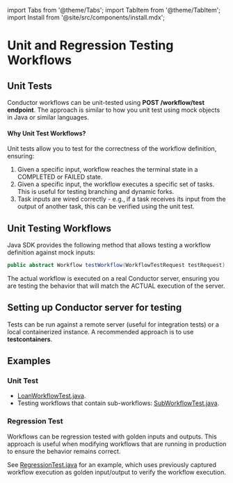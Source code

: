 import Tabs from '@theme/Tabs';
import TabItem from '@theme/TabItem';
import Install from '@site/src/components/install.mdx';


# Unit and Regression Testing Workflows​

## Unit Tests​

Conductor workflows can be unit-tested using **POST /workflow/test endpoint**. The approach is similar to how you unit test using mock objects in Java or similar languages.

#### Why Unit Test Workflows?​
Unit tests allow you to test for the correctness of the workflow definition, ensuring:
1. Given a specific input, workflow reaches the terminal state in a COMPLETED or FAILED state.
2. Given a specific input, the workflow executes a specific set of tasks. This is useful for testing branching and dynamic forks.
3. Task inputs are wired correctly - e.g., if a task receives its input from the output of another task, this can be verified using the unit test.

## Unit Testing Workflows​

Java SDK provides the following method that allows testing a workflow definition against mock inputs:

```java
public abstract Workflow testWorkflow(WorkflowTestRequest testRequest);
```

The actual workflow is executed on a real Conductor server, ensuring you are testing the behavior that will match the ACTUAL execution of the server.

## Setting up Conductor server for testing​

Tests can be run against a remote server (useful for integration tests) or a local containerized instance. A recommended approach is to use **testcontainers**.

## Examples​

### Unit Test​
* [LoanWorkflowTest.java](https://github.com/orkes-io/workflow-cicd/blob/main/src/test/java/io/orkes/conductor/cicd/workflows/LoanWorkflowTest.java).
* Testing workflows that contain sub-workflows: [SubWorkflowTest.java](https://github.com/orkes-io/workflow-cicd/blob/main/src/test/java/io/orkes/conductor/cicd/workflows/SubWorkflowTest.java).

### Regression Test​
Workflows can be regression tested with golden inputs and outputs. This approach is useful when modifying workflows that are running in production to ensure the behavior remains correct.

See [RegressionTest.java](https://github.com/orkes-io/workflow-cicd/blob/main/src/test/java/io/orkes/conductor/cicd/workflows/RegressionTest.java) for an example, which uses previously captured workflow execution as golden input/output to verify the workflow execution.
